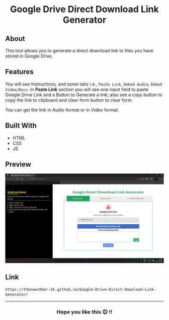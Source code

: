 # <h1 align="center">Google Drive Direct Download Link Generator</h1>

## About
This tool allows you to generate a direct download link to files you have stored in Google Drive.

## Features
You will see Instructions, and some tabs i.e., `Paste Link`, `Embed Audio`, `Embed Video/Docs`. In **Paste Link** section you will see one input field to paste Google Drive Link 
and a Button to Generate a link; also see a copy button to copy the link to clipboard and clear form button to clear form.

You can get the link in Audio format or in Video format.

## Built With
* HTML
* CSS
* JS

## Preview 
<p align="center">
  <img src="https://github.com/TheNewC0der-24/Google-Drive-Direct-Download-Link-Generator/blob/master/Img/Preview.png"  width="700">
</p>

## Link 
```
https://thenewc0der-24.github.io/Google-Drive-Direct-Download-Link-Generator/
```

***
<h3 align="center">Hope you like this 😊 !!

